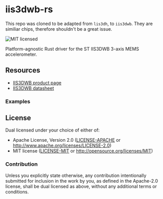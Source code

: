 # iis3dwb-rs

This repo was cloned to be adapted from `lis3dh`, to `iis3dwb`. 
They are similiar chips, therefore shouldn't be a great issue. 

<!--- [![Crate][crate-image]][crate-link]
[![Docs][docs-image]][docs-link] --->
![MIT licensed][license-image]

Platform-agnostic Rust driver for the ST IIS3DWB 3-axis MEMS accelerometer.

## Resources

- [IIS3DWB product page][product-page]
- [IIS3DWB datasheet][datasheet]

### Examples


## License

Dual licensed under your choice of either of:

 - Apache License, Version 2.0 ([LICENSE-APACHE](LICENSE-APACHE) or
   http://www.apache.org/licenses/LICENSE-2.0)
 - MIT license ([LICENSE-MIT](LICENSE-MIT) or
   http://opensource.org/licenses/MIT)

### Contribution

Unless you explicitly state otherwise, any contribution intentionally submitted
for inclusion in the work by you, as defined in the Apache-2.0 license, shall
be dual licensed as above, without any additional terms or conditions.

<!-- [crate-image]:  -->
[crate-link]: https://crates.io/crates/lis3dh
<!-- [docs-image]:  -->
[docs-link]: https://docs.rs/lis3dh/
[license-image]: https://img.shields.io/badge/license-Apache2.0/MIT-blue.svg
[product-page]: https://www.st.com/en/mems-and-sensors/iis3dwb.html
[datasheet]: https://www.st.com/en/mems-and-sensors/iis3dwb.pdf
